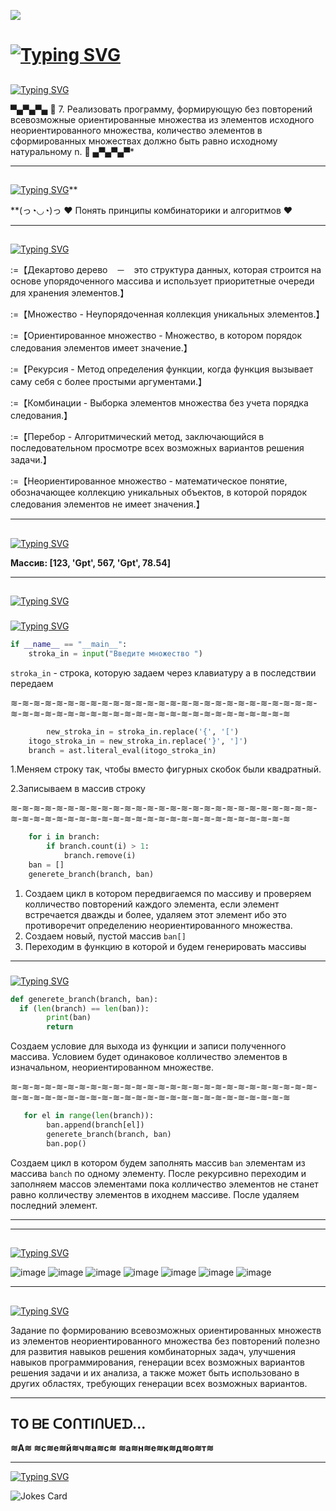 
![](https://komarev.com/ghpvc/?username=Kukrynitza)
# [![Typing SVG](https://readme-typing-svg.herokuapp.com?font=Micro+5&size=50&pause=1000&color=48D13C&random=false&width=435&lines=Condition+2+lr+(option+7))](https://git.io/typing-svg)

##
[![Typing SVG](https://readme-typing-svg.herokuapp.com?font=Micro+5&size=50&pause=1000&color=48D13C&random=false&width=435&lines=Task)](https://git.io/typing-svg)

▀▄▀▄▀▄   🎀  7. Реализовать программу, формирующую без повторений всевозможные ориентированные
множества из элементов исходного неориентированного множества, количество
элементов в сформированных множествах должно быть равно исходному натуральному n.  🎀   ▄▀▄▀▄▀*

---

##
[![Typing SVG](https://readme-typing-svg.herokuapp.com?font=Micro+5&size=50&pause=1000&color=48D13C&random=false&width=435&lines=Target)](https://git.io/typing-svg)**

**(っ◔◡◔)っ ♥ Понять принципы комбинаторики и алгоритмов ♥

---

##
[![Typing SVG](https://readme-typing-svg.herokuapp.com?font=Micro+5&size=50&pause=1000&color=48D13C&random=false&width=435&lines=Key+Consept)](https://git.io/typing-svg)

 :=【﻿Декартово дерево　－　это структура данных, которая строится на основе упорядоченного массива и использует приоритетные очереди для хранения элементов.】
 
 :=【Множество - Неупорядоченная коллекция уникальных элементов.】
 
 :=【Ориентированное множество - Множество, в котором порядок следования элементов имеет значение.】
 
 :=【﻿Рекурсия - Метод определения функции, когда функция вызывает саму себя с более простыми аргументами.】
 
 :=【﻿Комбинации - Выборка элементов множества без учета порядка следования.】
 
 :=【﻿Перебор - Алгоритмический метод, заключающийся в последовательном просмотре всех возможных вариантов решения задачи.】

 :=【Неориентированное множество - математическое понятие, обозначающее коллекцию уникальных объектов, в которой порядок следования элементов не имеет значения.】

---

##
[![Typing SVG](https://readme-typing-svg.herokuapp.com?font=Micro+5&size=50&pause=1000&color=48D13C&random=false&width=435&lines=Test)](https://git.io/typing-svg)

**Массив:  [123, 'Gpt', 567, 'Gpt', 78.54]**

---
##
[![Typing SVG](https://readme-typing-svg.herokuapp.com?font=Micro+5&size=50&pause=1000&color=48D13C&random=false&width=435&lines=Code+Parsing)](https://git.io/typing-svg)

###
[![Typing SVG](https://readme-typing-svg.herokuapp.com?font=Micro+5&size=50&pause=1000&color=48D13C&random=false&width=435&lines=Passing+the+array)](https://git.io/typing-svg)

```python
if __name__ == "__main__":
    stroka_in = input("Введите множество ")
```
`stroka_in` - строка, которую задаем через клавиатуру а в последствии передаем

≋-≋-≋-≋-≋-≋-≋-≋-≋-≋-≋-≋-≋-≋-≋-≋-≋-≋-≋-≋-≋-≋-≋-≋-≋-≋-≋-≋-≋-≋-≋-≋-≋-≋-≋-≋-≋-≋-≋-≋-≋-≋-≋-≋-≋-≋-≋-≋-≋-≋-≋-≋

```python
        new_stroka_in = stroka_in.replace('{', '[')
    itogo_stroka_in = new_stroka_in.replace('}', ']')
    branch = ast.literal_eval(itogo_stroka_in)
```
1.Меняем строку так, чтобы вместо фигурных скобок были квадратный.

2.Записываем в массив строку

≋-≋-≋-≋-≋-≋-≋-≋-≋-≋-≋-≋-≋-≋-≋-≋-≋-≋-≋-≋-≋-≋-≋-≋-≋-≋-≋-≋-≋-≋-≋-≋-≋-≋-≋-≋-≋-≋-≋-≋-≋-≋-≋-≋-≋-≋-≋-≋-≋-≋-≋-≋

```python
    for i in branch:
        if branch.count(i) > 1:
            branch.remove(i)
    ban = []
    generete_branch(branch, ban)
```

1. Создаем цикл в котором передвигаемся по массиву и проверяем колличество повторений каждого элемента, если элемент встречается дважды и более, удаляем этот элемент ибо это противоречит определению неориентированного множества.
2. Создаем новый, пустой массив `ban[]`
3. Переходим в функцию в которой и будем генерировать массивы

---
###
[![Typing SVG](https://readme-typing-svg.herokuapp.com?font=Micro+5&size=50&pause=1000&color=48D13C&random=false&width=435&lines=Recursive+function)](https://git.io/typing-svg)

```python
def generete_branch(branch, ban):
  if (len(branch) == len(ban)):
        print(ban)
        return
```
Создаем условие для выхода из функции и записи полученного массива. Условием будет одинаковое колличество элементов в изначальном, неориентированном множестве.

≋-≋-≋-≋-≋-≋-≋-≋-≋-≋-≋-≋-≋-≋-≋-≋-≋-≋-≋-≋-≋-≋-≋-≋-≋-≋-≋-≋-≋-≋-≋-≋-≋-≋-≋-≋-≋-≋-≋-≋-≋-≋-≋-≋-≋-≋-≋-≋-≋-≋-≋-≋


```python
   for el in range(len(branch)):
        ban.append(branch[el])
        generete_branch(branch, ban)
        ban.pop()
```
Создаем цикл в котором будем заполнять массив `ban` элементам из массива `banch` по одному элементу. После рекурсивно переходим и заполняем массов элементами пока колличество элементов не станет равно колличеству элементов в иходнем массиве. После удаляем последний элемент. 

---

---

##
[![Typing SVG](https://readme-typing-svg.herokuapp.com?font=Micro+5&size=50&pause=1000&color=48D13C&random=false&width=435&lines=result)](https://git.io/typing-svg)


![image](https://github.com/iis-32170x/RPIIS/assets/144555463/885f7366-31cd-4701-8ff7-b4efb0d875b6)
![image](https://github.com/iis-32170x/RPIIS/assets/144555463/dbfc57a2-1618-4708-a12a-49f8fff409e6)
![image](https://github.com/iis-32170x/RPIIS/assets/144555463/4698c904-a692-4b3f-845f-bc6c8c07bf0c)
![image](https://github.com/iis-32170x/RPIIS/assets/144555463/a8bc9feb-c7b4-409b-8b5f-e727bedc8a6b)
![image](https://github.com/iis-32170x/RPIIS/assets/144555463/865fa915-a119-4088-b7e9-7b7c72de420c)
![image](https://github.com/iis-32170x/RPIIS/assets/144555463/24251ad9-719a-4f16-b4a4-41066e1e390e)
![image](https://github.com/iis-32170x/RPIIS/assets/144555463/ec19c63a-99dd-4b7f-be0c-e1920a7c9b39)

---
##
[![Typing SVG](https://readme-typing-svg.herokuapp.com?font=Micro+5&size=50&pause=1000&color=48D13C&random=false&width=435&lines=Conclusion)](https://git.io/typing-svg)


Задание по формированию всевозможных ориентированных множеств из элементов неориентированного множества без повторений полезно для развития навыков решения комбинаторных задач, улучшения навыков программирования, генерации всех возможных вариантов решения задачи и их анализа, а также может быть использовано в других областях, требующих генерации всех возможных вариантов.
   
---

## TO ᗷE ᑕOᑎTIᑎᑌEᗪ...
**≋А≋ ≋с≋е≋й≋ч≋а≋с≋ ≋а≋н≋е≋к≋д≋о≋т≋**

---
 <a href="https://git.io/typing-svg"><img src="https://readme-typing-svg.herokuapp.com?font=Italic&size=35&pause=1000&color=661E1E&center=&vCenter=&multiline=true&repeat=&random=&width=435&lines=%D0%97%D0%B0%D1%81%D0%BB%D1%83%D0%B6%D0%B5%D0%BD%D0%BD%D1%8B%D0%B9+%D0%B0%D0%BD%D0%B5%D0%BA%D0%B4%D0%BE%D1%82)" alt="Typing SVG" /></a>
 
<img src="https://readme-jokes.vercel.app/api" alt="Jokes Card" />
